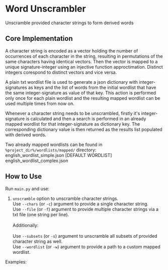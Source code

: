 # Word Unscrambler
Unscramble provided character strings to form derived words

## Core Implementation

A character string is encoded as a vector holding the number of occurrences of each character in the string, resulting in permutations of the same characters having identical vectors. Then the vector is mapped to a unique signature-integer using an injective function approctimation. Distinct integers corespond to distinct vectors and vice versa. 

A plain txt wordlist file is used to generate a json dictionary with integer-signatures as keys and the list of words from the initial wordlist that have the same integer-signature as value of that key. This action is performed only once for each plain wordlist and the resulting mapped wordlist can be used multiple times from now on.

Whenever a character string needs to be unscrambled, firstly it's integer-signature is calculated and then a search is performed in an already mapped wordlist for that integer-signature as dictionary key. The 
corresponding dictionary value is then returned as the results list populated with derived words.

Two already mapped wordlists can be found in `%project_dir%/wordlists/mapped/` directory: <br/> 
    english_wordlist_simple.json [DEFAULT WORDLIST]<br/>
    english_wordlist_complex.json

## How to Use
Run `main.py` and use:

1. `unscramble` option to unscramble character strings.<br/>
    Use `--chars` (or `-c`) argument to provide a single character string.<br/>
    Use `--file` (or `-f`) argument to provide multiple character strings via a txt file (one string per line).<br/><br/>
    Additionally:<br/><br/>
    Use `--subsets` (or `-s`) argument to unscramble all subsets of provided character string as well.<br/>
    Use `--wordlist` (or `-w`) argument to provide a path to a custom mapped wordlist.<br/> 

Examples: <br/>
